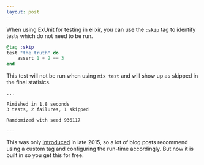 ```yaml
---
layout: post
---
```


When using ExUnit for testing in elixir, you can use the `:skip` tag to
identify tests which do not need to be run.

``` elixir
@tag :skip
test "the truth" do
    assert 1 + 2 == 3
end
```

This test will not be run when using `mix test` and will show up as skipped in
the final statisics.

```
...

Finished in 1.8 seconds
3 tests, 2 failures, 1 skipped

Randomized with seed 936117

---
```

This was only [introduced](https://github.com/elixir-lang/elixir/commit/65f81054aa53b31e16ffb439dd6dfbf67265708d)
in late 2015, so a lot of blog posts recommend using a custom tag and
configuring the run-time accordingly. But now it is built in so you get this
for free.
